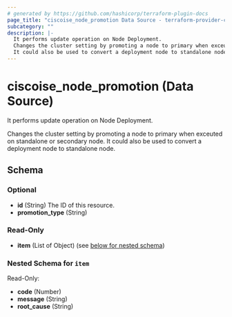 ```yaml
---
# generated by https://github.com/hashicorp/terraform-plugin-docs
page_title: "ciscoise_node_promotion Data Source - terraform-provider-ciscoise"
subcategory: ""
description: |-
  It performs update operation on Node Deployment.
  Changes the cluster setting by promoting a node to primary when exceuted on standalone or secondary node.
  It could also be used to convert a deployment node to standalone node.
---
```


# ciscoise_node_promotion (Data Source)

It performs update operation on Node Deployment.

Changes the cluster setting by promoting a node to primary when exceuted on standalone or secondary node.
It could also be used to convert a deployment node to standalone node.



<!-- schema generated by tfplugindocs -->
## Schema

### Optional

- **id** (String) The ID of this resource.
- **promotion_type** (String)

### Read-Only

- **item** (List of Object) (see [below for nested schema](#nestedatt--item))

<a id="nestedatt--item"></a>
### Nested Schema for `item`

Read-Only:

- **code** (Number)
- **message** (String)
- **root_cause** (String)


